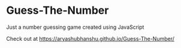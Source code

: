 # Guess-The-Number
Just a number guessing game created using JavaScript

Check out at https://aryashubhanshu.github.io/Guess-The-Number/
